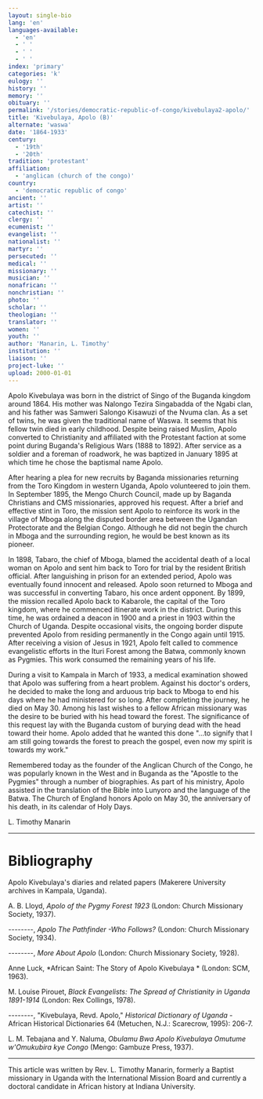 ```yaml
---
layout: single-bio
lang: 'en'
languages-available:
  - 'en'
  - ' '
  - ' '
  - ' '
index: 'primary'
categories: 'k'
eulogy: ''
history: ''
memory: ''
obituary: ''
permalink: '/stories/democratic-republic-of-congo/kivebulaya2-apolo/'
title: 'Kivebulaya, Apolo (B)'
alternate: 'waswa'
date: '1864-1933'
century:
  - '19th'
  - '20th'
tradition: 'protestant'
affiliation:
  - 'anglican (church of the congo)'
country:
  - 'democratic republic of congo'
ancient: ''
artist: ''
catechist: ''
clergy: ''
ecumenist: ''
evangelist: ''
nationalist: ''
martyr: ''
persecuted: ''
medical: ''
missionary: ''
musician: ''
nonafrican: ''
nonchristian: ''
photo: ''
scholar: ''
theologian: ''
translator: ''
women: ''
youth: ''
author: 'Manarin, L. Timothy'
institution: ''
liaison: ''
project-luke: ''
upload: 2000-01-01
---
```



Apolo Kivebulaya was born in the district of Singo of the Buganda kingdom around 1864.  His mother was Nalongo Tezira Singabadda of the Ngabi clan, and his father was Samweri Salongo Kisawuzi of the Nvuma clan.  As a set of twins, he was given the traditional name of Waswa.  It seems that his fellow twin died in early childhood.  Despite being raised Muslim, Apolo converted to Christianity and affiliated with the Protestant faction at some point during Buganda's Religious Wars (1888 to 1892).  After service as a soldier and a  foreman of roadwork, he was baptized in January 1895 at which time he chose the baptismal name Apolo.

After hearing a plea for new recruits by Baganda missionaries returning from the Toro Kingdom in western Uganda, Apolo volunteered to join them.  In September 1895, the Mengo Church Council, made up by Baganda Christians and CMS missionaries, approved his request.  After a brief and effective stint in Toro, the mission sent Apolo to reinforce its work in the village of Mboga along the disputed border area between the Ugandan Protectorate and the Belgian Congo.  Although he did not begin the  church in Mboga and the surrounding region, he would be best known as its pioneer.

In 1898, Tabaro, the chief of Mboga, blamed the accidental death of a local woman on Apolo and sent him back to Toro for trial by the resident British official.  After languishing in prison for an extended period, Apolo was eventually found innocent and released.  Apolo soon returned to Mboga and was successful in converting Tabaro, his once ardent opponent.  By 1899, the mission recalled Apolo back to Kabarole, the capital of the Toro kingdom, where he commenced itinerate work in the district.  During this time, he was ordained a deacon in 1900 and a priest in 1903 within the Church of Uganda.  Despite occasional visits, the ongoing border dispute prevented Apolo from residing permanently in the Congo again until 1915.  After receiving a vision of Jesus in 1921, Apolo felt called to commence evangelistic efforts in the Ituri Forest among the Batwa, commonly known as Pygmies.  This work consumed the remaining years of his life.

During a visit to Kampala in March of 1933, a medical examination showed that Apolo was suffering from a heart problem.  Against his doctor's orders, he decided to make the long and arduous trip back to Mboga to end his days where he had ministered for so long.  After completing the journey, he died on May 30. Among his last wishes to a fellow African missionary was the desire to be buried with his head toward the forest.  The significance of this request lay with the Buganda custom of burying dead with the head toward their home.  Apolo added that he wanted this done "…to signify that I am still going towards the forest to preach the gospel, even now my spirit is towards my work."

Remembered today as the founder of the Anglican Church of the Congo, he was popularly known in the West and in Buganda as the "Apostle to the Pygmies" through a number of biographies.  As part of his ministry, Apolo assisted in the translation of the Bible into Lunyoro and the language of the Batwa.  The Church of England honors Apolo on May 30, the anniversary of his death, in its calendar of Holy Days.

L. Timothy Manarin

---

# Bibliography

Apolo Kivebulaya's diaries and related papers  (Makerere University archives in Kampala, Uganda).

A. B. Lloyd,  *Apolo of the Pygmy Forest 1923*  (London: Church Missionary
Society, 1937).

--------,  *Apolo The Pathfinder -Who Follows?*  (London: Church Missionary Society,
1934).

--------,  *More About Apolo*  (London: Church Missionary Society, 1928).

Anne Luck,  *African Saint: The Story of Apolo Kivebulaya * (London: SCM, 1963).

M. Louise Pirouet,   *Black Evangelists: The Spread of Christianity in Uganda
1891-1914* (London: Rex Collings, 1978).

--------, "Kivebulaya, Revd. Apolo," *Historical Dictionary of Uganda* - African Historical
Dictionaries 64 (Metuchen, N.J.: Scarecrow, 1995): 206-7.

L. M. Tebajana and Y. Naluma,  *Obulamu Bwa Apolo Kivebulaya Omutume
w'Omukubira kye Congo* (Mengo: Gambuze Press, 1937).

---

This article was written by Rev. L. Timothy Manarin, formerly a Baptist missionary in Uganda with the International Mission
Board and currently a doctoral candidate in
African history at Indiana University.